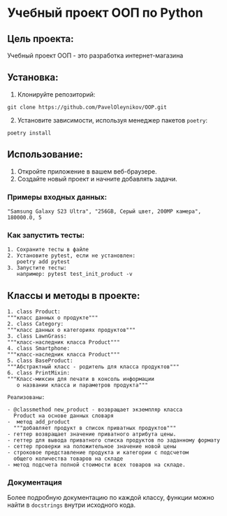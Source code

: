 # Учебный проект ООП по Python

## Цель проекта:

Учебный проект ООП - это разработка интернет-магазина

## Установка:

1. Клонируйте репозиторий:

```
git clone https://github.com/PavelOleynikov/OOP.git
```

2. Установите зависимости, используя менеджер пакетов `poetry`:

```
poetry install
```

## Использование:

1. Откройте приложение в вашем веб-браузере.
2. Создайте новый проект и начните добавлять задачи.

### Примеры входных данных:

    "Samsung Galaxy S23 Ultra", "256GB, Серый цвет, 200MP камера", 180000.0, 5

### Как запустить тесты:

    1. Сохраните тесты в файле 
    2. Установите pytest, если не установлен:
       poetry add pytest
    3. Запустите тесты:
       например: pytest test_init_product -v

## Классы и методы в проекте:

    1. class Product:
    """класс данных о продукте"""
    2. class Category:
    """класс данных о категориях продуктов"""
    3. class LawnGrass:
    """класс-наследник класса Product"""
    4. class Smartphone:
    """класс-наследник класса Product"""
    5. class BaseProduct:
    """Абстрактный класс - родитель для класса продуктов"""
    6. class PrintMixin:
    """Класс-миксин для печати в консоль информации
       о названии класса и параметров продукта"""
    
    Реализованы:

    - @classmethod new_product - возвращает экземпляр класса
      Product на основе данных словаря
    -  метод add_product
      """добавляет продукт в список приватных продуктов"""
    - геттер возвращает значение приватного атрибута цены.
    - геттер для вывода приватного списка продуктов по заданному формату
    - сеттер проверки на положительное значение новой цены
    - строковое представление продукта и категории с подсчетом
      общего количества товаров на складе
    - метод подсчета полной стоимости всех товаров на складе.

### Документация

Более подробную документацию по каждой классу, функции можно
найти в `docstrings` внутри исходного кода.
    
    
